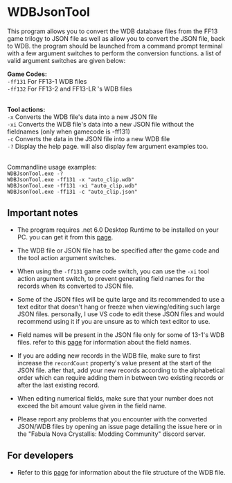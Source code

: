 # WDBJsonTool

This program allows you to convert the WDB database files from the FF13 game trilogy to JSON file as well as allow you to convert the JSON file, back to WDB. the program should be launched from a command prompt terminal with a few argument switches to perform the conversion functions. a list of valid argument switches are given below:

**Game Codes:**
<br>``-ff131`` For FF13-1 WDB files
<br>``-ff132`` For FF13-2 and FF13-LR 's WDB files

<br>**Tool actions:**
<br>``-x`` Converts the WDB file's data into a new JSON file
<br>``-xi`` Converts the WDB file's data into a new JSON file without the fieldnames (only when gamecode is -ff131)
<br>``-c`` Converts the data in the JSON file into a new WDB file
<br>``-?`` Display the help page. will also display few argument examples too.

<br>Commandline usage examples:
<br>``WDBJsonTool.exe -? ``
<br>``WDBJsonTool.exe -ff131 -x "auto_clip.wdb" ``
<br>``WDBJsonTool.exe -ff131 -xi "auto_clip.wdb" ``
<br>``WDBJsonTool.exe -ff131 -c "auto_clip.json" ``

## Important notes
- The program requires .net 6.0 Desktop Runtime to be installed on your PC. you can get it from this [page](https://dotnet.microsoft.com/en-us/download/dotnet/6.0).

- The WDB file or JSON file has to be specified after the game code and the tool action argument switches.

- When using the `-ff131` game code switch, you can use the `-xi` tool action argument switch, to prevent generating field names for the records when its converted to JSON file.

- Some of the JSON files will be quite large and its recommended to use a text editor that doesn't hang or freeze when viewing/editing such large JSON files. personally, I use VS code to edit these JSON files and would recommend using it if you are unsure as to which text editor to use.

- Field names will be present in the JSON file only for some of 13-1's WDB files. refer to this [page](https://github.com/LR-Research-Team/Datalog/wiki/WDB-Field-Names) for information about the field names.

- If you are adding new records in the WDB file, make sure to first increase the `recordCount` property's value present at the start of the JSON file. after that, add your new records according to the alphabetical order which can require adding them in between two existing records or after the last existing record.

- When editing numerical fields, make sure that your number does not exceed the bit amount value given in the field name.

- Please report any problems that you encounter with the converted JSON/WDB files by opening an issue page detailing the issue here or in the "Fabula Nova Crystallis: Modding Community" discord server.

## For developers
- Refer to this [page](https://github.com/LR-Research-Team/Datalog/wiki/WDB) for information about the file structure of the WDB file.

